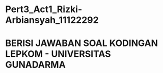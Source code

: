 # Pert3_Act1_Rizki-Arbiansyah_11122292

<h1>BERISI JAWABAN SOAL KODINGAN LEPKOM - UNIVERSITAS GUNADARMA</h1>
